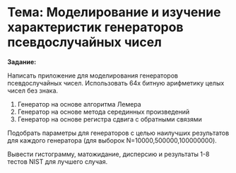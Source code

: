 # Тема: Моделирование и изучение характеристик генераторов псевдослучайных чисел

**Задание:**

Написать приложение для моделирования генераторов псевдослучайных чисел. Использовать 64х битную арифметику целых чисел без знака.

1. Генератор на основе алгоритма Лемера
2. Генератор на основе метода серединных произведений
3. Генератор на основе регистра сдвига с обратными связями

Подобрать параметры для генераторов с целью наилучших результатов для каждого генератора (для выборок N=10000,500000,100000000).

Вывести гистограмму, матожидание, дисперсию и результаты 1-8 тестов NIST для лучшего случая.
